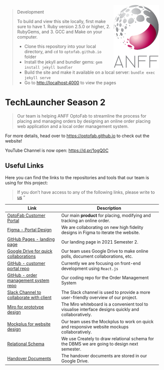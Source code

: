 <img src="./images/ANFFlogo.svg" align="right" alt="optofab-banner">

> Development<br>
>
> To build and view this site locally, first make sure to have 1. Ruby version 2.5.0 or higher, 2. RubyGems, and 3. GCC and Make on your computer.<br/>
>
> - Clone this repository into your local directory, and `cd` to `optofab.github.io` folder </br>
> - Install the jekyll and bundler gems: `gem install jekyll bundler` </br>
> - Build the site and make it available on a local server: `bundle exec jekyll serve` </br>
> - Go to <http://localhost:4000> to view the pages </br>

# TechLauncher Season 2

> Our team is helping ANFF OptoFab to streamline the process for placing and managing orders by designing an online order placing web application and a local order management system.

For more details, head over to https://optofab.github.io to check out the website!

YouTube Channel is now open: https://d.pr/1ogQ0C

## Useful Links

Here you can find the links to the repositories and tools that our team is using for this project:

> If you don’t have access to any of the following links, please write to [us](mailto:tian.wu@anu.edu.au?cc=wo.tian@anu.edu.au) ”

| Link                                                                                                                          | Description                                                                                          |
| ----------------------------------------------------------------------------------------------------------------------------- | ---------------------------------------------------------------------------------------------------- |
| [OptoFab Customer Portal](http://tl20212.cecs.anu.edu.au)                                                                     | Our main **product** for placing, modifying and tracking an online order.                            |
| [Figma - Portal Design](https://d.pr/Ot5etR)                                                                                  | We are collaborating on new high fidelity designs in Figma to iterate the website.                   |
| [GitHub Pages - landing page](https://optofab.github.io/)                                                                     | Our landing page in 2021 Semester 2.                                                                 |
| [Google Drive for quick collaborations](https://drive.google.com/drive/folders/1M0pZ2kZg80FpKvoFc_t8RjgAF3gNdi9V?usp=sharing) | Our team uses Google Drive to make online polls, document collaborations, etc.                       |
| [GitHub - customer portal repo](https://github.com/swingrope/optofab-website)                                                 | Currently we are focusing on front-end development using `React.js`                                  |
| [GitHub - order management system repo](https://github.com/WoTian97/OptoFabOrderManagementSystem)                             | Our coding repo for the Order Management System                                                      |
| [Slack Channel to collaborate with client](http://comp8715anff.slack.com)                                                     | The Slack channel is used to provide a more user-friendly overview of our project.                   |
| [Miro for prototype design](https://miro.com/app/board/o9J_lPISVWY=)                                                          | The Miro whiteboard is a convenient tool to visualise interface designs quickly and collaboratively. |
| [Mockplus for website design](https://app.mockplus.cn/s/KhYir6nf92Z)                                                          | Our team uses the Mockplus to work on quick and responsive website mockups collaboratively.          |
| [Relational Schema](https://app.creately.com/diagram/1gA0wwAEgmB/edit)                                                        | We use Creately to draw relational schema for the DBMS we are going to design next semester.         |
| [Handover Documents](https://docs.google.com/document/d/1T_nnt0pac7GhDU7R9k54L570RrhmpGBRuFO-HCZlofQ/edit?usp=sharing)                                                        | The handover documents are stored in our Google Drive.         |

